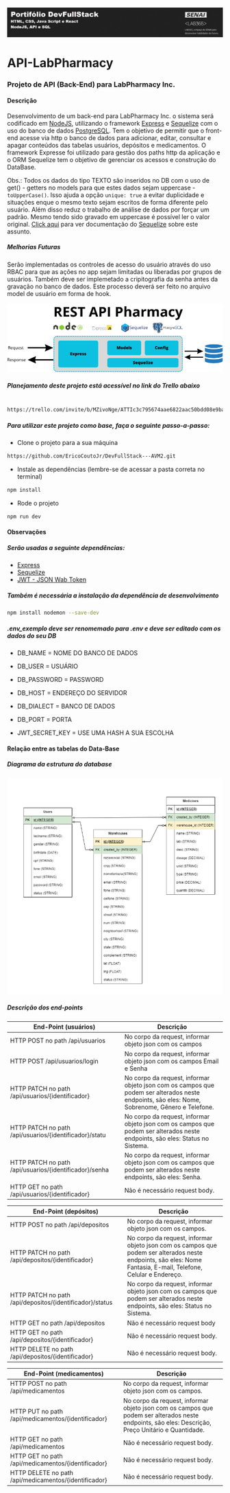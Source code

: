 ![Capa Portifoil DevFullStack](ImagemPortifolio.png)

# API-LabPharmacy

### Projeto de API (Back-End) para LabPharmacy Inc.

#### Descrição

Desenvolvimento de um back-end para LabPharmacy Inc. o sistema será codificado em [NodeJS], utilizando o framework [Express] e [Sequelize] com o uso do banco de dados [PostgreSQL].
Tem o objetivo de permitir que o front-end acesse via http o banco de dados para adicionar, editar, consultar e apagar conteúdos das tabelas usuários, depósitos e medicamentos. O framework Expresse foi utilizado para gestão dos paths http da aplicação e o ORM Sequelize tem o objetivo de gerenciar os acessos e construção do DataBase.

Obs.:
Todos os dados do tipo TEXTO são inseridos no DB com o uso de get() - getters no models para que estes dados sejam uppercase - `toUpperCase()`. Isso ajuda a opção `unique: true` a evitar duplicidade e situações enque o mesmo texto sejam escritos de forma diferente pelo usuário. Além disso reduz o trabalho de análise de dados por forçar um padrão. Mesmo tendo sido gravado em uppercase é possível ler o valor original. [Click aqui] para ver documentação do [Sequelize] sobre este assunto.

##### Melhorias Futuras

Serão implementadas os controles de acesso do usuário através do uso RBAC para que as ações no app sejam limitadas ou liberadas por grupos de usuários.
Também deve ser implemetado a cripitografia da senha antes da gravação no banco de dados. Este processo deverá ser feito no arquivo model de usuário em forma de hook. 

![Fluxo da API](FluxoAPI.png)

##### Planejamento deste projeto está acessível no link do Trello abaixo

#

```bash
https://trello.com/invite/b/MZivoNge/ATTIc3c795674aae6822aac50bdd08e9ba3d0F5F96C3/devfullstack-avm2
```

##### Para utilizar este projeto como base, faça o seguinte passo-a-passo:

- Clone o projeto para a sua máquina

```bash
https://github.com/EricoCoutoJr/DevFullStack---AVM2.git
```

- Instale as dependências (lembre-se de acessar a pasta correta no terminal)

```bash
npm install
```

- Rode o projeto

```bash
npm run dev
```

#### Observações

##### Serão usadas a seguinte dependências:

- [Express]
- [Sequelize]
- [JWT - JSON Wab Token]

##### Também é necessária a instalação da dependência de desenvolvimento

```bash
npm install nodemon --save-dev
```

##### .env_exemplo deve ser renomemado para .env e deve ser editado com os dados do seu DB

- DB_NAME = NOME DO BANCO DE DADOS
- DB_USER = USUÁRIO
- DB_PASSWORD = PASSWORD
- DB_HOST = ENDEREÇO DO SERVIDOR
- DB_DIALECT = BANCO DE DADOS
- DB_PORT = PORTA

- JWT_SECRET_KEY = USE UMA HASH A SUA ESCOLHA

#### Relação entre as tabelas do Data-Base

##### Diagrama da estrutura do database

![Diagrama do DB](Diagrama.drawio.png)

##### Descrição dos end-points

| End-Point (usuários)                                   | Descrição                                                                                                                                      |
| ------------------------------------------------------ | ---------------------------------------------------------------------------------------------------------------------------------------------- |
| HTTP POST no path /api/usuarios                        | No corpo da request, informar objeto json com os campos                                                                                        |
| HTTP POST /api/usuarios/login                          | No corpo da request, informar objeto json com os campos Email e Senha                                                                          |
| HTTP PATCH no path /api/usuarios/{identificador}       | No corpo da request, informar objeto json com os campos que podem ser alterados neste endpoints, são eles: Nome, Sobrenome, Gênero e Telefone. |
| HTTP PATCH no path /api/usuarios/{identificador}/statu | No corpo da request, informar objeto json com os campos que podem ser alterados neste endpoints, são eles: Status no Sistema.                  |
| HTTP PATCH no path /api/usuarios/{identificador}/senha | No corpo da request, informar objeto json com os campos que podem ser alterados neste endpoints, são eles: Senha.                              |
| HTTP GET no path /api/usuarios/{identificador}         | Não é necessário request body.                                                                                                                 |

| End-Point (depósitos)                                    | Descrição                                                                                                                                                       |
| -------------------------------------------------------- | --------------------------------------------------------------------------------------------------------------------------------------------------------------- |
| HTTP POST no path /api/depositos                         | No corpo da request, informar objeto json com os campos.                                                                                                        |
| HTTP PATCH no path /api/depositos/{identificador}        | No corpo da request, informar objeto json com os campos que podem ser alterados neste endpoints, são eles: Nome Fantasia, E-mail, Telefone, Celular e Endereço. |
| HTTP PATCH no path /api/depositos/{identificador}/status | No corpo da request, informar objeto json com os campos que podem ser alterados neste endpoints, são eles: Status no Sistema.                                   |
| HTTP GET no path /api/depositos                          | Não é necessário request body                                                                                                                                   |
| HTTP GET no path /api/depositos/{identificador}          | Não é necessário request body.                                                                                                                                  |
| HTTP DELETE no path /api/depositos/{identificador}       | Não é necessário request body.                                                                                                                                  |

| End-Point (medicamentos)                              | Descrição                                                                                                                                          |
| ----------------------------------------------------- | -------------------------------------------------------------------------------------------------------------------------------------------------- |
| HTTP POST no path /api/medicamentos                   | No corpo da request, informar objeto json com os campos.                                                                                           |
| HTTP PUT no path /api/medicamentos/{identificador}    | No corpo da request, informar objeto json com os campos que podem ser alterados neste endpoints, são eles: Descrição, Preço Unitário e Quantidade. |
| HTTP GET no path /api/medicamentos                    | Não é necessário request body.                                                                                                                     |
| HTTP GET no path /api/medicamentos/{identificador}    | Não é necessário request body.                                                                                                                     |
| HTTP DELETE no path /api/medicamentos/{identificador} | Não é necessário request body.                                                                                                                     |

[//]: # "As referência abaixo estão sendo usadas no corpo do README.md. E remoção  destas referências detroi os link criados através das refeências."
[Sequelize]: https://sequelize.org/
[Click aqui]: https://sequelize.org/docs/v6/core-concepts/getters-setters-virtuals/
[JWT - JSON Wab Token]: https://www.npmjs.com/package/jsonwebtoken
[Express]: https://www.npmjs.com/package/express
[PostgreSQL]: https://www.postgresql.org/
[NodeJS]: https://nodejs.org/en
